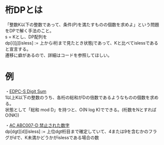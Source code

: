 # 桁DPとは
「整数K以下の整数であって、条件(P)を満たすものの個数を求めよ」という問題をDPで解く手法のこと。  
s = Kとし、DP配列を  
dp[i][j][isless] := 上からi桁まで見たとき状態jであって、Kと比べてislessである  
と宣言する。  
遷移に癖があるので、詳細はコードを参照してほしい。

# 例
・[EDPC-S Digit Sum](https://atcoder.jp/contests/dp/tasks/dp_s)  
1以上K以下の整数のうち、各桁の総和がDの倍数であるようなものの個数を求める。  
状態として「総和 mod D」を持つと、O(N log K)でできる。(桁数をNとすればO(NK))  

・[AC ABC007-D 禁止された数字](https://atcoder.jp/contests/abc007/tasks/abc007_4)  
dp[dgt][d][isless] := 上位dgt桁目まで確定していて、4または9を含むかのフラグがdで、K未満かどうかがislessである場合の数
